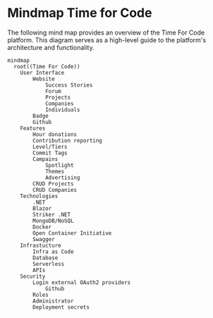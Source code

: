 # Mindmap Time for Code

The following mind map provides an overview of the Time For Code platform.
This diagram serves as a high-level guide to the platform's architecture 
and functionality.

```mermaid
mindmap
  root((Time For Code))
    User Interface
        Website
            Success Stories
            Forum
            Projects
            Companies
            Individuals
        Badge
        Github
    Features
        Hour donations
        Contribution reporting
        Level/Tiers
        Commit Tags
        Campains
            Spotlight
            Themes
            Advertising
        CRUD Projects
        CRUD Companies
    Technologies
        .NET
        Blazor
        Striker .NET
        MongoDB/NoSQL
        Docker
        Open Container Initiative
        Swagger
    Infrastucture
        Infra as Code
        Database
        Serverless
        APIs
    Security 
        Login external OAuth2 providers
            Github
        Roles
        Administrator
        Deployment secrets

```
